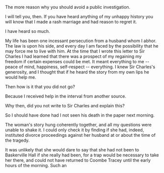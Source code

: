 The more reason why you should avoid a public investigation.

I will tell you, then. If you have heard anything of my unhappy
history you will know that I made a rash marriage and had reason to
regret it.

I have heard so much.

My life has been one incessant persecution from a husband whom I
abhor. The law is upon his side, and every day I am faced by the
possibility that he may force me to live with him. At the time that I
wrote this letter to Sir Charles I had learned that there was a prospect
of my regaining my freedom if certain expenses could be met. It meant
everything to me -- peace of mind, happiness, self-respect -- everything.
I knew Sir Charles's generosity, and I thought that if he heard the
story from my own lips he would help me.

Then how is it that you did not go?

Because I received help in the interval from another source.

Why then, did you not write to Sir Charles and explain this?

So I should have done had I not seen his death in the paper next
morning.

The woman's story hung coherently together, and all my questions were
unable to shake it. I could only check it by finding if she had, indeed,
instituted divorce proceedings against her husband at or about the time
of the tragedy.

It was unlikely that she would dare to say that she had not been to
Baskerville Hall if she really had been, for a trap would be necessary
to take her there, and could not have returned to Coombe Tracey until
the early hours of the morning. Such an
